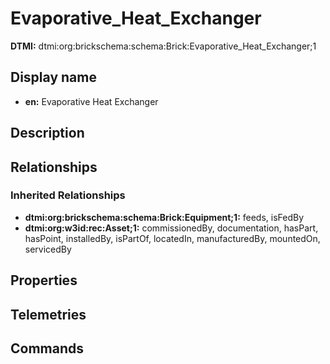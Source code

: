 # Evaporative_Heat_Exchanger
**DTMI:** dtmi:org:brickschema:schema:Brick:Evaporative_Heat_Exchanger;1
## Display name
- **en:** Evaporative Heat Exchanger
## Description
## Relationships
### Inherited Relationships
* **dtmi:org:brickschema:schema:Brick:Equipment;1:** feeds, isFedBy
* **dtmi:org:w3id:rec:Asset;1:** commissionedBy, documentation, hasPart, hasPoint, installedBy, isPartOf, locatedIn, manufacturedBy, mountedOn, servicedBy
## Properties
## Telemetries
## Commands
